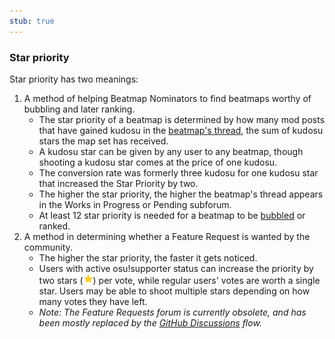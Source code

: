 ```yaml
---
stub: true
---
```


<!-- term definition is unused now that forum-based modding is gone -->

### Star priority

Star priority has two meanings:

1. A method of helping Beatmap Nominators to find beatmaps worthy of bubbling and later ranking.
   - The star priority of a beatmap is determined by how many mod posts that have gained kudosu in the [beatmap's thread](/wiki/Modding/Forum_modding), the sum of kudosu stars the map set has received.
   - A kudosu star can be given by any user to any beatmap, though shooting a kudosu star comes at the price of one kudosu.
   - The conversion rate was formerly three kudosu for one kudosu star that increased the Star Priority by two.
   - The higher the star priority, the higher the beatmap's thread appears in the Works in Progress or Pending subforum.
   - At least 12 star priority is needed for a beatmap to be [bubbled](/wiki/Modding/Bubble) or ranked.
2. A method in determining whether a Feature Request is wanted by the community.
   - The higher the star priority, the faster it gets noticed.
   - Users with active osu!supporter status can increase the priority by two stars (![Star](img/star.png)) per vote, while regular users' votes are worth a single star. Users may be able to shoot multiple stars depending on how many votes they have left.
   - *Note: The Feature Requests forum is currently obsolete, and has been mostly replaced by the [GitHub Discussions](https://github.com/ppy/osu/discussions) flow.*
